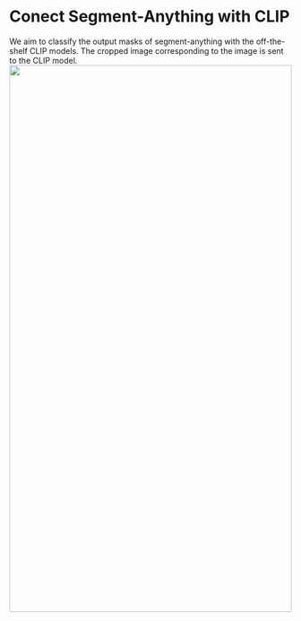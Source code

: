 # Conect Segment-Anything with CLIP
We aim to classify the output masks of segment-anything with the off-the-shelf CLIP models. The cropped image corresponding to the image is sent to the CLIP model.
<img src="https://github.com/PengtaoJiang/SAM-CLIP/blob/main/imgs/pipeline.png" width="100%" height="50%">
